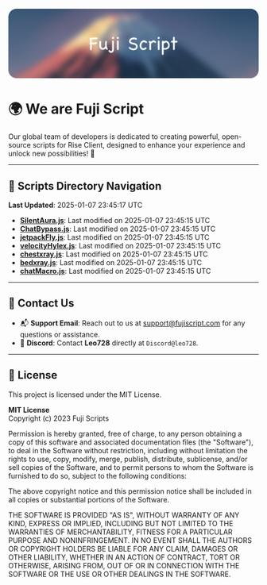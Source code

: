 ![Banner](.github/b.webp)

# 🌍 **We are Fuji Script**

Our global team of developers is dedicated to creating powerful, open-source scripts for Rise Client, designed to enhance your experience and unlock new possibilities! 🌟

---
<!-- SCRIPTS_NAVIGATION_START -->
## 📂 **Scripts Directory Navigation**

**Last Updated**: 2025-01-07 23:45:17 UTC

- **[SilentAura.js](scripts/SilentAura.js)**: Last modified on 2025-01-07 23:45:15 UTC
- **[ChatBypass.js](scripts/ChatBypass.js)**: Last modified on 2025-01-07 23:45:15 UTC
- **[jetpackFly.js](scripts/jetpackFly.js)**: Last modified on 2025-01-07 23:45:15 UTC
- **[velocityHylex.js](scripts/velocityHylex.js)**: Last modified on 2025-01-07 23:45:15 UTC
- **[chestxray.js](scripts/chestxray.js)**: Last modified on 2025-01-07 23:45:15 UTC
- **[bedxray.js](scripts/bedxray.js)**: Last modified on 2025-01-07 23:45:15 UTC
- **[chatMacro.js](scripts/chatMacro.js)**: Last modified on 2025-01-07 23:45:15 UTC

<!-- SCRIPTS_NAVIGATION_END -->

---

## 💬 **Contact Us**  
- 📬 **Support Email**: Reach out to us at [support@fujiscript.com](mailto:support@fujiscript.com) for any questions or assistance.  
- 💬 **Discord**: Contact **Leo728** directly at `Discord@leo728`.

---

## 📜 **License**

This project is licensed under the MIT License.  

**MIT License**  
Copyright (c) 2023 Fuji Scripts  

Permission is hereby granted, free of charge, to any person obtaining a copy of this software and associated documentation files (the "Software"), to deal in the Software without restriction, including without limitation the rights to use, copy, modify, merge, publish, distribute, sublicense, and/or sell copies of the Software, and to permit persons to whom the Software is furnished to do so, subject to the following conditions:  

The above copyright notice and this permission notice shall be included in all copies or substantial portions of the Software.  

THE SOFTWARE IS PROVIDED "AS IS", WITHOUT WARRANTY OF ANY KIND, EXPRESS OR IMPLIED, INCLUDING BUT NOT LIMITED TO THE WARRANTIES OF MERCHANTABILITY, FITNESS FOR A PARTICULAR PURPOSE AND NONINFRINGEMENT. IN NO EVENT SHALL THE AUTHORS OR COPYRIGHT HOLDERS BE LIABLE FOR ANY CLAIM, DAMAGES OR OTHER LIABILITY, WHETHER IN AN ACTION OF CONTRACT, TORT OR OTHERWISE, ARISING FROM, OUT OF OR IN CONNECTION WITH THE SOFTWARE OR THE USE OR OTHER DEALINGS IN THE SOFTWARE.  
